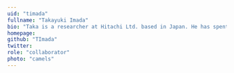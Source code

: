 ```yaml
---
uid: "timada"
fullname: "Takayuki Imada"
bio: "Taka is a researcher at Hitachi Ltd. based in Japan. He has spent five years engaged in server virtualization hypervisor work at Hitachi, and is interested in Unikernel technology and IoT-related computing frameworks (Fog/edge computing). He is leading the Mirage 3.0 profiling efforts."
homepage:
github: "TImada"
twitter:
role: "collaborator"
photo: "camels"
---
```

